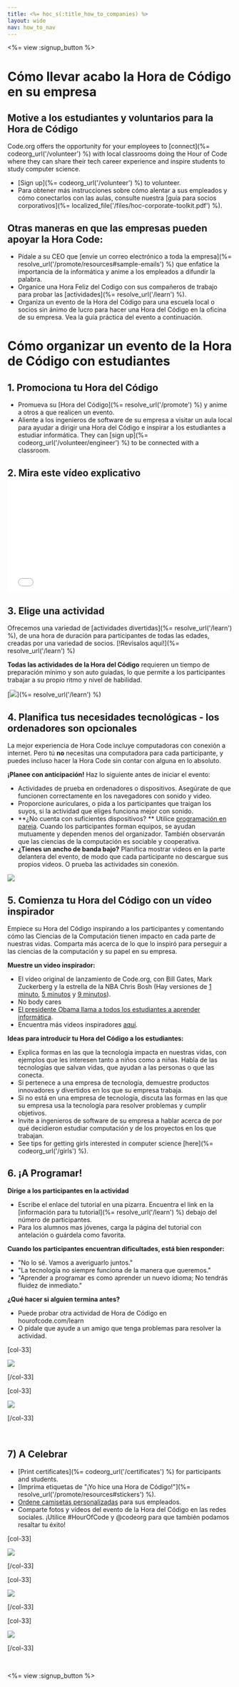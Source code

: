 ```yaml
---
title: <%= hoc_s(:title_how_to_companies) %>
layout: wide
nav: how_to_nav
---
```

<%= view :signup_button %>

# Cómo llevar acabo la Hora de Código en su empresa

## Motive a los estudiantes y voluntarios para la Hora de Código

Code.org offers the opportunity for your employees to [connect](%= codeorg_url('/volunteer') %) with local classrooms doing the Hour of Code where they can share their tech career experience and inspire students to study computer science.

- [Sign up](%= codeorg_url('/volunteer') %) to volunteer.
- Para obtener más instrucciones sobre cómo alentar a sus empleados y cómo conectarlos con las aulas, consulte nuestra [guía para socios corporativos](%= localized_file('/files/hoc-corporate-toolkit.pdf') %).

## Otras maneras en que las empresas pueden apoyar la Hora Code:

- Pídale a su CEO que [envíe un correo electrónico a toda la empresa](%= resolve_url('/promote/resources#sample-emails') %) que enfatice la importancia de la informática y anime a los empleados a difundir la palabra.
- Organice una Hora Feliz del Codigo con sus compañeros de trabajo para probar las [actividades](%= resolve_url('/learn') %).
- Organiza un evento de la Hora del Código para una escuela local o socios sin ánimo de lucro para hacer una Hora del Código en la oficina de su empresa. Vea la guía práctica del evento a continuación.

# Cómo organizar un evento de la Hora de Código con estudiantes

## 1. Promociona tu Hora del Código

- Promueva su [Hora del Código](%= resolve_url('/promote') %) y anime a otros a que realicen un evento.
- Aliente a los ingenieros de software de su empresa a visitar un aula local para ayudar a dirigir una Hora del Código e inspirar a los estudiantes a estudiar informática. They can [sign up](%= codeorg_url('/volunteer/engineer') %) to be connected with a classroom.

## 2. Mira este vídeo explicativo <iframe width="500" height="255" src="//www.youtube.com/embed/SrnvvWDm73k" frameborder="0" allowfullscreen mark="crwd-mark"></iframe> 

## 3. Elige una actividad

Ofrecemos una variedad de [actividades divertidas](%= resolve_url('/learn') %), de una hora de duración para participantes de todas las edades, creadas por una variedad de socios. [!Revísalos aquí!](%= resolve_url('/learn') %)

**Todas las actividades de la Hora del Código** requieren un tiempo de preparación mínimo y son auto guiadas, lo que permite a los participantes trabajar a su propio ritmo y nivel de habilidad.

[![](/images/fit-700/tutorials.png)](%= resolve_url('/learn') %)

## 4. Planifica tus necesidades tecnológicas - los ordenadores son opcionales

La mejor experiencia de Hora Code incluye computadoras con conexión a internet. Pero tú **no** necesitas una computadora para cada participante, y puedes incluso hacer la Hora Code sin contar con alguna en lo absoluto.

**¡Planee con anticipación!** Haz lo siguiente antes de iniciar el evento:

- Actividades de prueba en ordenadores o dispositivos. Asegúrate de que funcionen correctamente en los navegadores con sonido y video.
- Proporcione auriculares, o pida a los participantes que traigan los suyos, si la actividad que eliges funciona mejor con sonido.
- **¿No cuenta con suficientes dispositivos? ** Utilice [programación en pareja](https://www.youtube.com/watch?v=vgkahOzFH2Q). Cuando los participantes forman equipos, se ayudan mutuamente y dependen menos del organizador. También observarán que las ciencias de la computación es sociable y cooperativa.
- **¿Tienes un ancho de banda bajo?** Planifica mostrar videos en la parte delantera del evento, de modo que cada participante no descargue sus propios videos. O prueba las actividades sin conexión.

<img src="/images/fit-350/group_ipad.jpg" />

## 5. Comienza tu Hora del Código con un vídeo inspirador

Empiece su Hora del Código inspirando a los participantes y comentando cómo las Ciencias de la Computación tienen impacto en cada parte de nuestras vidas. Comparta más acerca de lo que lo inspiró para perseguir a las ciencias de la computación y su papel en su empresa.

**Muestre un video inspirador:**

- El vídeo original de lanzamiento de Code.org, con Bill Gates, Mark Zuckerberg y la estrella de la NBA Chris Bosh (Hay versiones de [1 minuto](https://www.youtube.com/watch?v=qYZF6oIZtfc), [5 minutos](https://www.youtube.com/watch?v=nKIu9yen5nc) y [9 minutos](https://www.youtube.com/watch?v=dU1xS07N-FA)).
- No body cares
- [El presidente Obama llama a todos los estudiantes a aprender informática](https://www.youtube.com/watch?v=6XvmhE1J9PY).
- Encuentra más videos inspiradores [aquí](https://www.youtube.com/playlist?list=PLzdnOPI1iJNfpD8i4Sx7U0y2MccnrNZuP).

**Ideas para introducir tu Hora del Código a los estudiantes:**

- Explica formas en las que la tecnología impacta en nuestras vidas, con ejemplos que les interesen tanto a niños como a niñas. Habla de las tecnologías que salvan vidas, que ayudan a las personas o que las conecta.
- Si pertenece a una empresa de tecnología, demuestre productos innovadores y divertidos en los que su empresa trabaja.
- Si no está en una empresa de tecnología, discuta las formas en las que su empresa usa la tecnología para resolver problemas y cumplir objetivos.
- Invite a ingenieros de software de su empresa a hablar acerca de por qué decidieron estudiar computación y de los proyectos en los que trabajan.
- See tips for getting girls interested in computer science [here](%= codeorg_url('/girls') %).

## 6. ¡A Programar!

**Dirige a los participantes en la actividad**

- Escribe el enlace del tutorial en una pizarra. Encuentra el link en la [información para tu tutorial](%= resolve_url('/learn') %) debajo del número de participantes.
- Para los alumnos mas jóvenes, carga la página del tutorial con antelación o guárdela como favorita.

**Cuando los participantes encuentran dificultades, está bien responder:**

- "No lo sé. Vamos a averiguarlo juntos."
- "La tecnología no siempre funciona de la manera que queremos."
- "Aprender a programar es como aprender un nuevo idioma; No tendrás fluidez de inmediato."

**¿Qué hacer si alguien termina antes?**

- Puede probar otra actividad de Hora de Código en hourofcode.com/learn
- O pídale que ayude a un amigo que tenga problemas para resolver la actividad.

[col-33]

![](/images/fit-250/highschoolgirls.jpeg)

[/col-33]

[col-33]

![](/images/fit-300/group_ar.jpg)

[/col-33]

<p style="clear:both">&nbsp;</p>

## 7) A Celebrar

- [Print certificates](%= codeorg_url('/certificates') %) for participants and students.
- [Imprima etiquetas de "¡Yo hice una Hora de Código!"](%= resolve_url('/promote/resources#stickers') %).
- [Ordene camisetas personalizadas](http://blog.code.org/post/132608499493/hour-of-code-shirts-and-more) para sus empleados.
- Comparte fotos y vídeos del evento de la Hora del Código en las redes sociales. ¡Utilice #HourOfCode y @codeorg para que también podamos resaltar tu éxito!

[col-33]

![](/images/fit-250/celebrate2.jpeg)

[/col-33]

[col-33]

![](/images/fit-260/highlight-certificates.jpg)

[/col-33]

[col-33]

![](/images/fit-300/boy-certificate.jpg)

[/col-33]

<p style="clear:both">&nbsp;</p>

<%= view :signup_button %>